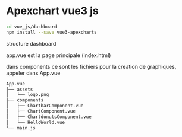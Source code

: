 
# Apexchart vue3 js
```bash
cd vue_js/dashboard
npm install --save vue3-apexcharts
```
structure dashboard

app.vue est la page principale (index.html)

dans components ce sont les fichiers pour la creation de graphiques, appeler dans App.vue
```bash
App.vue
├── assets
│   └── logo.png
├── components
│   ├── ChartbarComponent.vue
│   ├── ChartComponent.vue
│   ├── ChartdonutsComponent.vue
│   └── HelloWorld.vue
└── main.js
```
